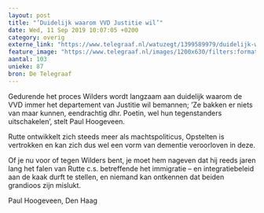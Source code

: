 ```yaml
---
layout: post
title: "’Duidelijk waarom VVD Justitie wil’"
date: Wed, 11 Sep 2019 10:07:05 +0200
category: overig
externe_link: "https://www.telegraaf.nl/watuzegt/1399589979/duidelijk-waarom-vvd-justitie-wil"
feature_image: "https://www.telegraaf.nl/images/1200x630/filters:format(jpeg):quality(80)/cdn-kiosk-api.telegraaf.nl/de6c4d00-d498-11e9-bc1d-02d1dbdc35d1.jpg"
aantal: 103
unieke: 87
bron: De Telegraaf
---
```


<p class="intro">Gedurende het proces Wilders wordt langzaam aan duidelijk waarom de VVD immer het departement van Justitie wil bemannen; ’Ze bakken er niets van maar kunnen, eendrachtig dhr. Poetin, wel hun tegenstanders uitschakelen’, stelt Paul Hoogeveen.</p> <p>Rutte ontwikkelt zich steeds meer als machtspoliticus, Opstelten is vertrokken en kan zich dus wel een vorm van dementie veroorloven in deze.</p><p>Of je nu voor of tegen Wilders bent, je moet hem nageven dat hij reeds jaren lang het falen van Rutte c.s. betreffende het immigratie – en integratiebeleid aan de kaak durft te stellen, en niemand kan ontkennen dat beiden grandioos zijn mislukt.</p><p>Paul Hoogeveen, Den Haag</p>
